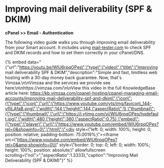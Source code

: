 # Improving mail deliverability \(SPF & DKIM\)

 **cPanel &gt;&gt; Email - Authentication**  
  
The following video guide walks you through improving email deliverability from your Smart account. It includes using [mail-tester.com](http://www.mail-tester.com/) to check SPF and DKIM records and how to set them correctly in your cPanel/DNS.

{% embed data="{\"url\":\"https://youtu.be/WlU6rpqOPes\",\"type\":\"video\",\"title\":\"Improving mail deliverability SPF & DKIM\",\"description\":\"Simple and fast, limitless web hosting with a 30-day money back guarantee. Now, that\'s Vimzaa.\\n\\nVimzaa and the services we provide see here:\\n\\nhttps://vimzaa.com/\\n\\nView this video in the full KnowledgeBase article here: https://kb.vimzaa.com/cpanel-hosting/cpanel-managing-email-accounts/improving-mail-deliverability-spf-and-dkim\",\"icon\":{\"type\":\"icon\",\"url\":\"https://www.youtube.com/yts/img/favicon\_144-vfliLAfaB.png\",\"width\":144,\"height\":144,\"aspectRatio\":1},\"thumbnail\":{\"type\":\"thumbnail\",\"url\":\"https://i.ytimg.com/vi/WlU6rpqOPes/hqdefault.jpg\",\"width\":480,\"height\":360,\"aspectRatio\":0.75},\"embed\":{\"type\":\"player\",\"url\":\"https://www.youtube.com/embed/WlU6rpqOPes?rel=0&showinfo=0\",\"html\":\"<div style=\\\"left: 0; width: 100%; height: 0; position: relative; padding-bottom: 75.0019%;\\\"><iframe src=\\\"https://www.youtube.com/embed/WlU6rpqOPes?rel=0&amp;showinfo=0\\\" style=\\\"border: 0; top: 0; left: 0; width: 100%; height: 100%; position: absolute;\\\" allowfullscreen scrolling=\\\"no\\\"></iframe></div>\",\"aspectRatio\":1.3333},\"caption\":\"Improving Mail Deliverability \(SPF & DKIM\)\"}" %}

